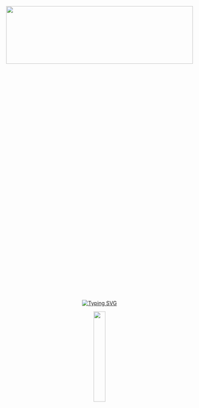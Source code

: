 <img src="https://www.google.com/url?sa=i&url=https%3A%2F%2Fslidesdocs.com%2Fbackground%2Fabstract-neon-and-glowing-vertical-lines-in-digital-3d-illustration-powerpoint-background_08cd5988a3&psig=AOvVaw3t4gLfv0bi2J1A0q83VZYn&ust=1704623613291000&source=images&cd=vfe&opi=89978449&ved=0CBMQjRxqFwoTCICEhoTIyIMDFQAAAAAdAAAAABAS" width=100% height=20%>
<p align="center">
<a href="https://git.io/typing-svg"><img src="https://readme-typing-svg.demolab.com?font=Cooper+Black&size=20&duration=5007&pause=1000&color=08A045&random=false&center=true&width=435&lines=Hi+there,+I+am+Devindi+Peiris ;Undergraduate+at+University+of+Moratuwa;Front-end+Developer;+Active+Learner;+Tech+enthusiast" alt="Typing SVG" /></a>
</p>
<div align="center">
<img src="https://t4.ftcdn.net/jpg/05/73/14/39/240_F_573143954_826aHnBJtNwQFo58ycxhId1P1kYvuVLK.jpg" width=25% height=25%>
</div>
  


<!--
**DevindiPeiris/DevindiPeiris** is a ✨ _special_ ✨ repository because its `README.md` (this file) appears on your GitHub profile.

Here are some ideas to get you started:

- 🔭 I’m currently working on ...
- 🌱 I’m currently learning ...
- 👯 I’m looking to collaborate on ...
- 🤔 I’m looking for help with ...
- 💬 Ask me about ...
- 📫 How to reach me: ...
- 😄 Pronouns: ...
- ⚡ Fun fact: ...
-->
